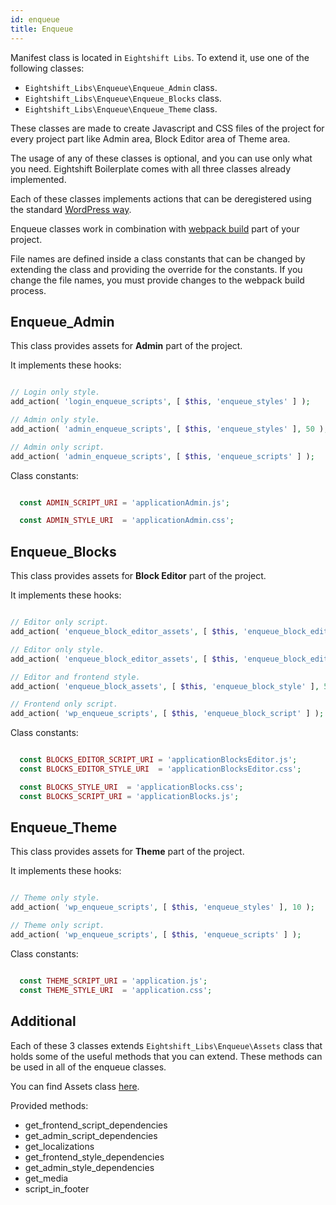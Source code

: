 ```yaml
---
id: enqueue
title: Enqueue
---
```


Manifest class is located in `Eightshift Libs`. To extend it, use one of the following classes:
* `Eightshift_Libs\Enqueue\Enqueue_Admin` class.
* `Eightshift_Libs\Enqueue\Enqueue_Blocks` class.
* `Eightshift_Libs\Enqueue\Enqueue_Theme` class.

These classes are made to create Javascript and CSS files of the project for every project part like Admin area, Block Editor area of Theme area.

The usage of any of these classes is optional, and you can use only what you need. Eightshift Boilerplate comes with all three classes already implemented.

Each of these classes implements actions that can be deregistered using the standard [WordPress way](https://developer.wordpress.org/reference/functions/remove_action/).

Enqueue classes work in combination with [webpack build](/eightshift-docs/docs/advanced/webpack) part of your project.

File names are defined inside a class constants that can be changed by extending the class and providing the override for the constants. If you change the file names, you must provide changes to the webpack build process.

## Enqueue_Admin

This class provides assets for **Admin** part of the project.

It implements these hooks:
```php

// Login only style.
add_action( 'login_enqueue_scripts', [ $this, 'enqueue_styles' ] );

// Admin only style.
add_action( 'admin_enqueue_scripts', [ $this, 'enqueue_styles' ], 50 );

// Admin only script.
add_action( 'admin_enqueue_scripts', [ $this, 'enqueue_scripts' ] );
```

Class constants:
```php

  const ADMIN_SCRIPT_URI = 'applicationAdmin.js';

  const ADMIN_STYLE_URI  = 'applicationAdmin.css';
```

## Enqueue_Blocks

This class provides assets for **Block Editor** part of the project.

It implements these hooks:
```php

// Editor only script.
add_action( 'enqueue_block_editor_assets', [ $this, 'enqueue_block_editor_script' ] );

// Editor only style.
add_action( 'enqueue_block_editor_assets', [ $this, 'enqueue_block_editor_style' ], 50 );

// Editor and frontend style.
add_action( 'enqueue_block_assets', [ $this, 'enqueue_block_style' ], 50 );

// Frontend only script.
add_action( 'wp_enqueue_scripts', [ $this, 'enqueue_block_script' ] );
```

Class constants:
```php

  const BLOCKS_EDITOR_SCRIPT_URI = 'applicationBlocksEditor.js';
  const BLOCKS_EDITOR_STYLE_URI  = 'applicationBlocksEditor.css';

  const BLOCKS_STYLE_URI  = 'applicationBlocks.css';
  const BLOCKS_SCRIPT_URI = 'applicationBlocks.js';
```

## Enqueue_Theme

This class provides assets for **Theme** part of the project.

It implements these hooks:
```php

// Theme only style.
add_action( 'wp_enqueue_scripts', [ $this, 'enqueue_styles' ], 10 );

// Theme only script.
add_action( 'wp_enqueue_scripts', [ $this, 'enqueue_scripts' ] );
```

Class constants:
```php

  const THEME_SCRIPT_URI = 'application.js';
  const THEME_STYLE_URI  = 'application.css';
```

## Additional

Each of these 3 classes extends `Eightshift_Libs\Enqueue\Assets` class that holds some of the useful methods that you can extend. These methods can be used in all of the enqueue classes.

You can find Assets class [here](https://github.com/infinum/eightshift-libs/tree/develop/src/enqueue).

Provided methods:
* get_frontend_script_dependencies
* get_admin_script_dependencies
* get_localizations
* get_frontend_style_dependencies
* get_admin_style_dependencies
* get_media
* script_in_footer


